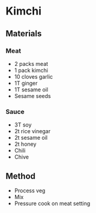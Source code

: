 # Kimchi
## Materials
### Meat
* 2 packs meat
* 1 pack kimchi
* 10 cloves garlic
* 1T ginger
* 1T sesame oil
* Sesame seeds

### Sauce
* 3T soy
* 2t rice vinegar
* 2t sesame oil
* 2t honey
* Chili
* Chive

## Method
* Process veg
* Mix
* Pressure cook on meat setting
